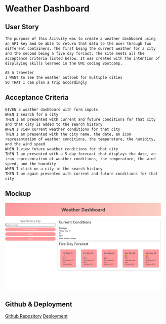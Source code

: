 # Weather Dashboard

## 

## User Story
    The purpose of this Acitvity was to create a weather dashboard using an API key and be able to return that data to the user through two different containers. The first being the current weather for a city and the second being a five day forcast. The site meets all the acceptance criteria listed below. It was created with the intention of displaying skills learned in the UNC coding Bootcamp. 
```
AS A traveler
I WANT to see the weather outlook for multiple cities
SO THAT I can plan a trip accordingly
```

## Acceptance Criteria

```
GIVEN a weather dashboard with form inputs
WHEN I search for a city
THEN I am presented with current and future conditions for that city and that city is added to the search history
WHEN I view current weather conditions for that city
THEN I am presented with the city name, the date, an icon representation of weather conditions, the temperature, the humidity, and the wind speed
WHEN I view future weather conditions for that city
THEN I am presented with a 5-day forecast that displays the date, an icon representation of weather conditions, the temperature, the wind speed, and the humidity
WHEN I click on a city in the search history
THEN I am again presented with current and future conditions for that city
```

## Mockup

![WeatherDashboard](./02-Challenge/Assets/WeatherDashboard-Complete.png)




## Github & Deployment
[Github Repository](https://github.com/A-Witthohn/module-6hw)
[Deployment](https://a-witthohn.github.io/module-6hw)
